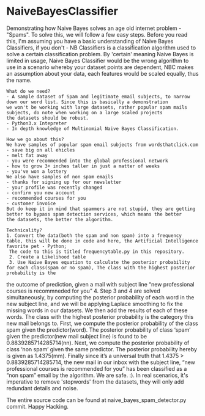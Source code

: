 # NaiveBayesClassifier
Demonstrating how Naive Bayes solves an age old internet problem - "Spams". To solve this, we will follow 
a few easy steps. Before you read this, I'm assuming you have a basic understanding of Naive Bayes Classifiers, if 
you don't - NB Classifiers is a classification algorithm used to solve a certain classification problem. 
By 'certain' meaning Naive Bayes is limited in usage, Naive Bayes Classifier would be the wrong algorithm to use 
in a scenario whereby your dataset points are dependent, NBC makes an assumption about your data, each features would be 
scaled equally, thus the name.

    What do we need?
    - A sample dataset of Spam and legitimate email subjects, to narrow down our word list. Since this is basically a demonstration
	we won't be working with large datasets, rather popular spam mails subjects, do note when working on a large scaled projects 
	the datasets should be robust.
    - Python3.x Intepreter
    - In depth knowledge of Multinomial Naive Bayes Classification.

    How we go about this?
    We have samples of popular spam email subjects from wordsthatclick.com
	- save big on all ehicles
	- melt fat away
	- you were recommended into the global professional network
	- how to grow 3+ inches taller in just a matter of weeks
	- you've won a lottery
    We also have samples of non spam emails
	- thanks for signing up for our newsletter
	- your profile was recently changed
	- confirm you new account
	- recommended courses for you
	- customer invoice
    But do keep it in mind that spammers are not stupid, they are getting better to bypass spam detection services, which means the better
	the datasets, the better the algorithm.

    Technicality?
	1. Convert the data(both the spam and non spam) into a frequency table, this will be done in code and here, the Artificial Intelligence favorite pet - Python;
	 The code to this is titled frequencytable.py in this repository.
	 2. Create a Likelihood table 
	 3. Use Naive Bayes equation to calculate the posterior probability for each class(spam or no spam), The class with the highest posterior probability is the 
 the outcome of prediction, given a mail with subject line “new professional courses is recommneded for you”
	4. Step 3 and 4 are solved simultaneously, by computing the posterior probability of each word in the new subject line, and we will be applying Laplace 
 smoothing to fix the missing words in our datasets. We then add the results of each of these words. The class with the highest posterior probability
 is the category this new mail belongs to.
 First, we compute the posterior probability of the class spam given the predictor(word).
 	The posterior probability of class ‘spam’ given the predictor(new mail subject line) is found to be 0.8839285714285714(nn). Next, we compute the posterior probability of class ‘non spam’ given the same predictor.
	The posterior probability hereby is given as 1.4375(mm). Finally since it’s a universal truth that 1.4375 > 0.8839285714285714, the new mail in our inbox with the subject line, “new professional courses is recommended for you” has been classified as a “non spam” email by the algorithm. We are safe. :).
        In real scenarios, it's imperative to remove 'stopwords' from the datasets, they will only add redundant details and noise.
	
The entire source code can be found at naive_bayes_spam_detector.py commit. Happy Hacking.
